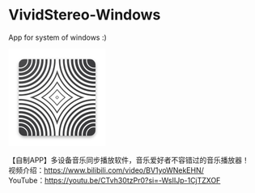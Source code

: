 # VividStereo-Windows

App for system of windows :)

![image](image/vivid_stereo.png)

【自制APP】多设备音乐同步播放软件，音乐爱好者不容错过的音乐播放器！  
视频介绍：https://www.bilibili.com/video/BV1yoWNekEHN/  
YouTube：https://youtu.be/CTvh30tzPr0?si=-WsIIJp-1CjTZXOF
